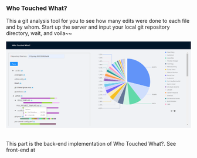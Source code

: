 ### Who Touched What?


This a git analysis tool for you to see how many edits were done to each file and by whom. Start up the server and input your local git repository directory, wait, and voila~~

![Home page](https://github.com/Jubilee101/WhoTouchedWhat/blob/main/img/demo.png)

<br />
This part is the back-end implementation of Who Touched What?. See front-end at 

[WhoTouchedWhatFE]: https://github.com/Jubilee101/WhoTouchedWhatFE	"front end link"



